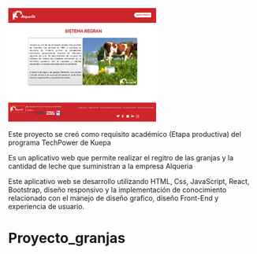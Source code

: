 <img src="Sistema regran.png"  width="300px"/>

Este proyecto se creó como requisito académico (Etapa productiva) del programa TechPower de Kuepa

Es un aplicativo web que permite realizar el regitro de las granjas y la cantidad de leche que suministran a la empresa Alqueria

Este aplicativo web se desarrollo utilizando HTML, Css, JavaScript, React, Bootstrap, diseño responsivo y la implementación de conocimiento relacionado con el manejo de diseño grafico, diseño Front-End y experiencia de usuario.



# Proyecto_granjas
